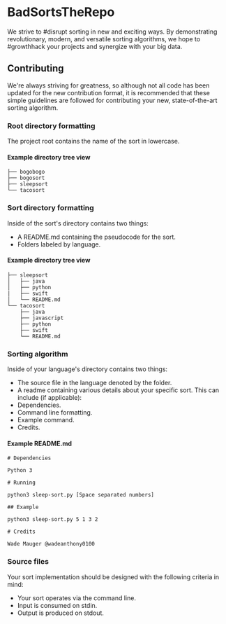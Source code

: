 # BadSortsTheRepo

We strive to #disrupt sorting in new and exciting ways. By demonstrating revolutionary, modern, and versatile sorting algorithms, we hope to #growthhack your projects and synergize with your big data.

## Contributing

We're always striving for greatness, so although not all code has been updated for the new contribution format, it is recommended that these simple guidelines are followed for contributing your new, state-of-the-art sorting algorithm.

### Root directory formatting

The project root contains the name of the sort in lowercase.

#### Example directory tree view
```
├── bogobogo
├── bogosort
├── sleepsort
└── tacosort
```

### Sort directory formatting

Inside of the sort's directory contains two things:
- A README.md containing the pseudocode for the sort.
- Folders labeled by language.

#### Example directory tree view
```
├── sleepsort
│   ├── java
│   ├── python
|   ├── swift
│   └── README.md
└── tacosort
    ├── java
    ├── javascript
    ├── python
    ├── swift
    └── README.md
```

### Sorting algorithm

Inside of your language's directory contains two things:
- The source file in the language denoted by the folder.
- A readme containing various details about your specific sort. This can include (if applicable):
 - Dependencies.
 - Command line formatting.
 - Example command.
 - Credits. 

#### Example README.md
```
# Dependencies

Python 3

# Running

python3 sleep-sort.py [Space separated numbers]

## Example

python3 sleep-sort.py 5 1 3 2

# Credits

Wade Mauger @wadeanthony0100
```

### Source files

Your sort implementation should be designed with the following criteria in mind:
- Your sort operates via the command line.
- Input is consumed on stdin.
- Output is produced on stdout.
